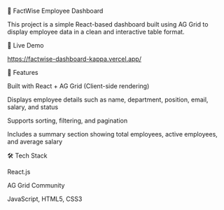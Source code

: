 🧩 FactWise Employee Dashboard

This project is a simple React-based dashboard built using AG Grid to display employee data in a clean and interactive table format.

🚀 Live Demo

https://factwise-dashboard-kappa.vercel.app/

🚀 Features

Built with React + AG Grid (Client-side rendering)

Displays employee details such as name, department, position, email, salary, and status

Supports sorting, filtering, and pagination

Includes a summary section showing total employees, active employees, and average salary

🛠️ Tech Stack

React.js

AG Grid Community

JavaScript, HTML5, CSS3
